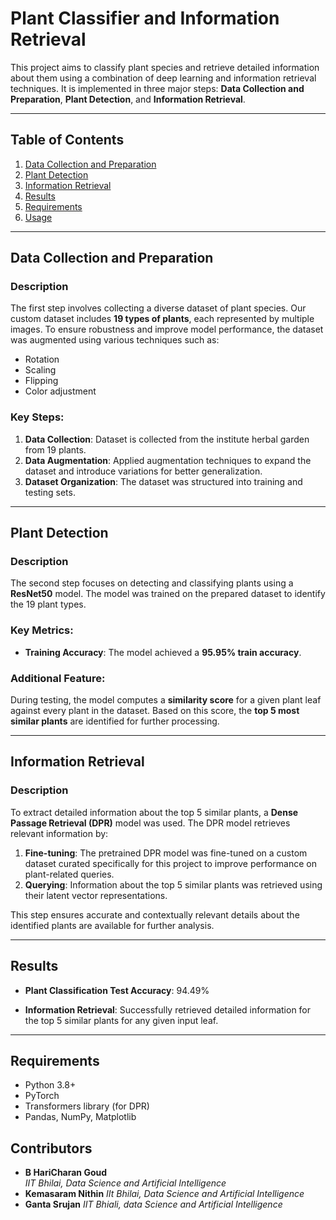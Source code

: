 # Plant Classifier and Information Retrieval

This project aims to classify plant species and retrieve detailed information about them using a combination of deep learning and information retrieval techniques. It is implemented in three major steps: **Data Collection and Preparation**, **Plant Detection**, and **Information Retrieval**.

---

## Table of Contents
1. [Data Collection and Preparation](#data-collection-and-preparation)
2. [Plant Detection](#plant-detection)
3. [Information Retrieval](#information-retrieval)
4. [Results](#results)
5. [Requirements](#requirements)
6. [Usage](#usage)

---

## Data Collection and Preparation

### Description
The first step involves collecting a diverse dataset of plant species. Our custom dataset includes **19 types of plants**, each represented by multiple images. To ensure robustness and improve model performance, the dataset was augmented using various techniques such as:
- Rotation
- Scaling
- Flipping
- Color adjustment

### Key Steps:
1. **Data Collection**: Dataset is collected from the institute herbal garden from 19 plants.
2. **Data Augmentation**: Applied augmentation techniques to expand the dataset and introduce variations for better generalization.
3. **Dataset Organization**: The dataset was structured into training and testing sets.

---

## Plant Detection

### Description
The second step focuses on detecting and classifying plants using a **ResNet50** model. The model was trained on the prepared dataset to identify the 19 plant types.

### Key Metrics:
- **Training Accuracy**: The model achieved a **95.95% train accuracy**.



### Additional Feature:
During testing, the model computes a **similarity score** for a given plant leaf against every plant in the dataset. Based on this score, the **top 5 most similar plants** are identified for further processing.

---

## Information Retrieval

### Description
To extract detailed information about the top 5 similar plants, a **Dense Passage Retrieval (DPR)** model was used. The DPR model retrieves relevant information by:
1. **Fine-tuning**: The pretrained DPR model was fine-tuned on a custom dataset curated specifically for this project to improve performance on plant-related queries.
2. **Querying**: Information about the top 5 similar plants was retrieved using their latent vector representations.

This step ensures accurate and contextually relevant details about the identified plants are available for further analysis.

---

## Results

- **Plant Classification Test Accuracy**: 94.49%

- **Information Retrieval**: Successfully retrieved detailed information for the top 5 similar plants for any given input leaf.

---

## Requirements

- Python 3.8+
- PyTorch
- Transformers library (for DPR)
- Pandas, NumPy, Matplotlib


## Contributors

- **B HariCharan Goud**  
  *IIT Bhilai, Data Science and Artificial Intelligence*
- **Kemasaram Nithin**
   *IIt Bhilai, Data Science and Artificial Intelligence*
- **Ganta Srujan**
    *IIT Bhiali, data Science and Artificial Intelligence*

